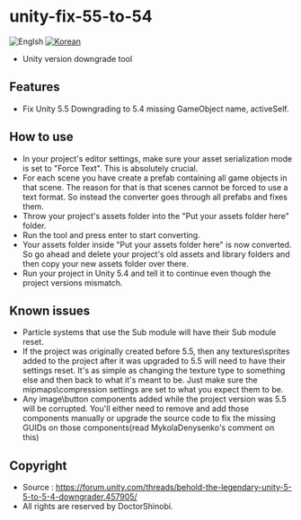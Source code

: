 # unity-fix-55-to-54

![Englsh](https://img.shields.io/badge/Language-English-lightgrey.svg) 
[![Korean](https://img.shields.io/badge/Language-Korean-blue.svg)](README_KR.md)

- Unity version downgrade tool

## Features
- Fix Unity 5.5 Downgrading to 5.4 missing GameObject name, activeSelf.

## How to use
- In your project's editor settings, make sure your asset serialization mode is set to "Force Text". This is absolutely crucial.
- For each scene you have create a prefab containing all game objects in that scene. The reason for that is that scenes cannot be forced to use a text format. So instead the converter goes through all prefabs and fixes them.
- Throw your project's assets folder into the "Put your assets folder here" folder.
- Run the tool and press enter to start converting.
- Your assets folder inside "Put your assets folder here" is now converted. So go ahead and delete your project's old assets and library folders and then copy your new assets folder over there.
- Run your project in Unity 5.4 and tell it to continue even though the project versions mismatch.

## Known issues
- Particle systems that use the Sub module will have their Sub module reset.
- If the project was originally created before 5.5, then any textures\sprites added to the project after it was upgraded to 5.5 will need to have their settings reset. It's as simple as changing the texture type to something else and then back to what it's meant to be. Just make sure the mipmaps\compression settings are set to what you expect them to be.
- Any image\button components added while the project version was 5.5 will be corrupted. You'll either need to remove and add those components manually or upgrade the source code to fix the missing GUIDs on those components(read MykolaDenysenko's comment on this)


## Copyright
- Source : https://forum.unity.com/threads/behold-the-legendary-unity-5-5-to-5-4-downgrader.457905/
- All rights are reserved by DoctorShinobi.
